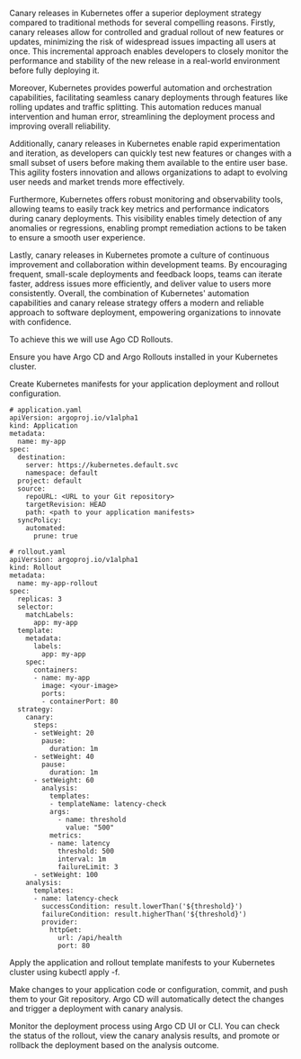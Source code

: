 Canary releases in Kubernetes offer a superior deployment strategy compared to traditional methods for several compelling reasons. Firstly, canary releases allow for controlled and gradual rollout of new features or updates, minimizing the risk of widespread issues impacting all users at once. This incremental approach enables developers to closely monitor the performance and stability of the new release in a real-world environment before fully deploying it.

Moreover, Kubernetes provides powerful automation and orchestration capabilities, facilitating seamless canary deployments through features like rolling updates and traffic splitting. This automation reduces manual intervention and human error, streamlining the deployment process and improving overall reliability.

Additionally, canary releases in Kubernetes enable rapid experimentation and iteration, as developers can quickly test new features or changes with a small subset of users before making them available to the entire user base. This agility fosters innovation and allows organizations to adapt to evolving user needs and market trends more effectively.

Furthermore, Kubernetes offers robust monitoring and observability tools, allowing teams to easily track key metrics and performance indicators during canary deployments. This visibility enables timely detection of any anomalies or regressions, enabling prompt remediation actions to be taken to ensure a smooth user experience.

Lastly, canary releases in Kubernetes promote a culture of continuous improvement and collaboration within development teams. By encouraging frequent, small-scale deployments and feedback loops, teams can iterate faster, address issues more efficiently, and deliver value to users more consistently. Overall, the combination of Kubernetes' automation capabilities and canary release strategy offers a modern and reliable approach to software deployment, empowering organizations to innovate with confidence.

To achieve this we will use Ago CD Rollouts.

Ensure you have Argo CD and Argo Rollouts installed in your Kubernetes cluster.

Create Kubernetes manifests for your application deployment and rollout configuration.

```
# application.yaml
apiVersion: argoproj.io/v1alpha1
kind: Application
metadata:
  name: my-app
spec:
  destination:
    server: https://kubernetes.default.svc
    namespace: default
  project: default
  source:
    repoURL: <URL to your Git repository>
    targetRevision: HEAD
    path: <path to your application manifests>
  syncPolicy:
    automated:
      prune: true

# rollout.yaml
apiVersion: argoproj.io/v1alpha1
kind: Rollout
metadata:
  name: my-app-rollout
spec:
  replicas: 3
  selector:
    matchLabels:
      app: my-app
  template:
    metadata:
      labels:
        app: my-app
    spec:
      containers:
      - name: my-app
        image: <your-image>
        ports:
        - containerPort: 80
  strategy:
    canary:
      steps:
      - setWeight: 20
        pause:
          duration: 1m
      - setWeight: 40
        pause:
          duration: 1m
      - setWeight: 60
        analysis:
          templates:
          - templateName: latency-check
          args:
            - name: threshold
              value: "500"
          metrics:
          - name: latency
            threshold: 500
            interval: 1m
            failureLimit: 3
      - setWeight: 100
    analysis:
      templates:
      - name: latency-check
        successCondition: result.lowerThan('${threshold}')
        failureCondition: result.higherThan('${threshold}')
        provider:
          httpGet:
            url: /api/health
            port: 80
```

Apply the application and rollout template manifests to your Kubernetes cluster using kubectl apply -f.

Make changes to your application code or configuration, commit, and push them to your Git repository. Argo CD will automatically detect the changes and trigger a deployment with canary analysis.

Monitor the deployment process using Argo CD UI or CLI. You can check the status of the rollout, view the canary analysis results, and promote or rollback the deployment based on the analysis outcome.
